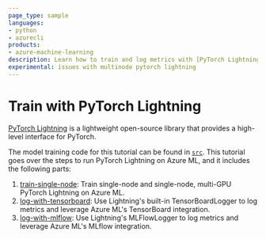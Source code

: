 ```yaml
---
page_type: sample
languages:
- python
- azurecli
products:
- azure-machine-learning
description: Learn how to train and log metrics with [PyTorch Lightning](https://github.com/PyTorchLightning/pytorch-lightning) and Azure ML.
experimental: issues with multinode pytorch lightning
---
```


# Train with PyTorch Lightning

[PyTorch Lightning](https://github.com/PyTorchLightning/pytorch-lightning) is a lightweight open-source library that provides a high-level interface for PyTorch.

The model training code for this tutorial can be found in [`src`](src). This tutorial goes over the steps to run PyTorch Lightning on Azure ML, and it includes the following parts:

1. [train-single-node](1.train-single-node.ipynb): Train single-node and single-node, multi-GPU PyTorch Lightning on Azure ML.
2. [log-with-tensorboard](2.log-with-tensorboard.ipynb): Use Lightning's built-in TensorBoardLogger to log metrics and leverage Azure ML's TensorBoard integration.
3. [log-with-mlflow](3.log-with-mlflow.ipynb): Use Lightning's MLFlowLogger to log metrics and leverage Azure ML's MLflow integration.
